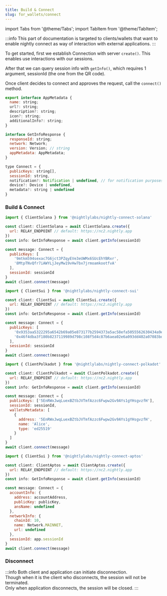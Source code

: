 ```yaml
---
title: Build & Connect
slug: for_wallets/connect
---
```


import Tabs from '@theme/Tabs';
import TabItem from '@theme/TabItem';

:::info
This part of documentation is targeted to clients/wallets that want to enable nightly connect
as way of interaction with external applications.
:::

To get started, first we establish Connection with server `create()`. This enables use interactions with our sessions.

After that we can query session info with `getInfo()`, which requires 1 argument, sessionId (the one from the QR code).

Once client decides to connect and approves the request, call the `connect()` method.

```js
export interface AppMetadata {
  name: string;
  url?: string;
  description?: string;
  icon?: string;
  additionalInfo?: string;
}

interface GetInfoResponse {
  responseId: string;
  network: Network;
  version: Version; // string
  appMetadata: AppMetadata;
}

type Connect = {
  publicKeys: string[],
  sessionId: string,
  notification?: Notification | undefined, // for notification purposes
  device?: Device | undefined,
  metadata?: string | undefined
}
```

### Build & Connect

<Tabs>
<TabItem value="Solana" label="Solana">

```js
import { ClientSolana } from '@nightlylabs/nightly-connect-solana'

const client: ClientSolana = await ClientSolana.create({
  url: RELAY_ENDPOINT // default: https://nc2.nightly.app
})
const info: GetInfoResponse = await client.getInfo(sessionId)

const message: Connect = {
  publicKeys: [
    '9mtkm594sexac7G6jct3PZqyEVe3eUWMx6SUcEhYBRxr',
    '8MtpTNvQfr7iAWYLjJeyMw19vHw7bx7jrmoamkootfvA'
  ],
  sessionId: sessionId
}
await client.connect(message)
```

</TabItem>

<TabItem value="SUI" label="SUI">

```js
import { ClientSui } from '@nightlylabs/nightly-connect-sui'

const client: ClientSui = await ClientSui.create({
  url: RELAY_ENDPOINT // default: https://nc2.nightly.app
})
const info: GetInfoResponse = await client.getInfo(sessionId)

const message: Connect = {
  publicKeys: [
    '0x9353aa5322295a6542b69a05e873177b2594373a5ac58efa5055562630434a9e',
    '0x46f4dba3f180b8237119989d798c108f5d4c87b6aea02e6a093dd402a07083bd'
  ],
  sessionId: sessionId
}
await client.connect(message)
```

</TabItem>
<TabItem value="Substrate" label="Substrate">

```js
import { ClientPolkadot } from '@nightlylabs/nightly-connect-polkadot'

const client: ClientPolkadot = await ClientPolkadot.create({
  url: RELAY_ENDPOINT // default: https://nc2.nightly.app
})
const info: GetInfoResponse = await client.getInfo(sessionId)

const message: Connect = {
  publicKeys: ['5EnRWxJwqLuexBZtbJVTmfAzzc6Fwpw2Gv9AYs1gYHsgvzfH'],
  sessionId: sessionId,
  walletsMetadata: [
    {
      address: '5EnRWxJwqLuexBZtbJVTmfAzzc6Fwpw2Gv9AYs1gYHsgvzfH',
      name: 'Alice',
      type: 'ed25519'
    }
  ]
}
await client.connect(message)
```

</TabItem>

<TabItem value="Aptos" label="Aptos">

```js
import { ClientSui } from '@nightlylabs/nightly-connect-aptos'

const client: ClientAptos = await ClientAptos.create({
  url: RELAY_ENDPOINT // default: https://nc2.nightly.app
})
const info: GetInfoResponse = await client.getInfo(sessionId)

const message: Connect = {
  accountInfo: {
    address: accountAddress,
    publicKey: publicKey,
    ansName: undefined
  },
  networkInfo: {
    chainId: 10,
    name: Network.MAINNET,
    url: undefined
  },
  sessionId: app.sessionId
}
await client.connect(message)
```

</TabItem>
</Tabs>

### Disconnect

:::info
Both client and application can initiate disconnection.<br />
Though when it is the client who disconnects, the session will not be terminated.<br />
Only when application disconnects, the session will be closed.
:::
